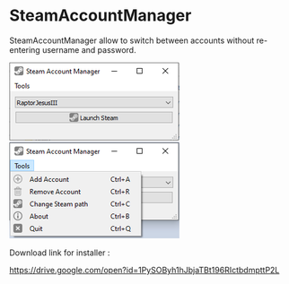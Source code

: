 # SteamAccountManager

SteamAccountManager allow to switch between accounts without re-entering username and password. 

![alt text](https://github.com/nathtest/SteamAccountManager/blob/master/Readme_resource/SAM_1.png)
![alt text](https://github.com/nathtest/SteamAccountManager/blob/master/Readme_resource/SAM_2.png)


Download link for installer :

https://drive.google.com/open?id=1PySOByh1hJbjaTBt196RIctbdmpttP2L

